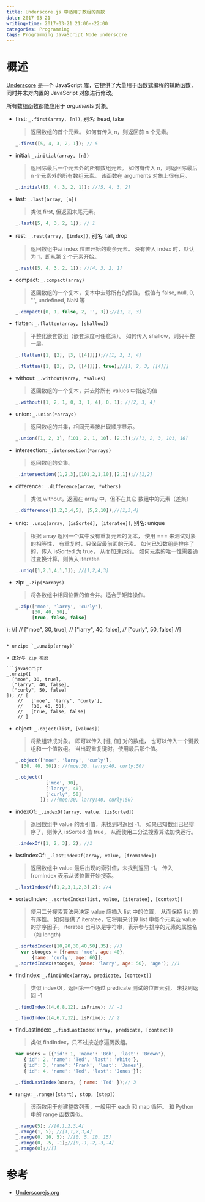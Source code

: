 ```yaml
---
title: Underscore.js 中适用于数组的函数
date: 2017-03-21
writing-time: 2017-03-21 21:06--22:00
categories: Programming
tags: Programming JavaScript Node underscore
---
```


# 概述

[Underscore](http://github.com/jashkenas/underscore/) 是一个 JavaScript 库，它提供了大量用于函数式编程的辅助函数，同时并末对内置的 JavaScript 对象进行修改。

所有数组函数都能应用于 *arguments* 对象。


* first: `_.first(array, [n])`, 别名: head, take

  > 返回数组的首个元素。
  > 如何有传入 n，则返回前 n 个元素。

  ```javascript
  _.first([5, 4, 3, 2, 1]); // 5
  ```

* initial: `_.initial(array, [n])`

  > 返回除最后一个元素外的所有数组元素。
  > 如何有传入 n，则返回除最后 n 个元素外的所有数组元素。
  > 该函数在 arguments 对象上很有用。

  ```javascript
  _.initial([5, 4, 3, 2, 1]); //[5, 4, 3, 2]
  ```

* last: `_.last(array, [n])`

  > 类似 first, 但返回末尾元素。

  ```javascript
  _.last([5, 4, 3, 2, 1]); // 1
  ```

* rest: `_.rest(array, [index])`, 别名: tail, drop

  > 返回数组中从 index 位置开始的剩余元素。
  > 没有传入 index 时，默认为 1，即从第 2 个元素开始。

  ```javascript
  _.rest([5, 4, 3, 2, 1]); //[4, 3, 2, 1]
  ```

* compact: `_.compact(array)`

  > 返回数组的一个复本，复本中去除所有的假值，
  > 假值有 false, null, 0, "", undefined, NaN 等

  ```javascript
  _.compact([0, 1, false, 2, '', 3]);//[1, 2, 3]
  ```

* flatten: `_.flatten(array, [shallow])`

  > 平整化嵌套数组（嵌套深度可任意深）。
  > 如何传入 shallow，则只平整一层。

  ```javascript
  _.flatten([1, [2], [3, [[4]]]]);//[1, 2, 3, 4]

  _.flatten([1, [2], [3, [[4]]]], true);//[1, 2, 3, [[4]]]
  ```

* without: `_.without(array, *values)`

  > 返回数组的一个复本，并去除所有 values 中指定的值

  ```javascript
  _.without([1, 2, 1, 0, 3, 1, 4], 0, 1); //[2, 3, 4]
  ```

* union: `_.union(*arrays)`

  > 返回数组的并集，相同元素按出现顺序显示。

  ```javascript
  _.union([1, 2, 3], [101, 2, 1, 10], [2,1]);//[1, 2, 3, 101, 10]
  ```

* intersection: `_.intersection(*arrays)`

  > 返回数组的交集。

  ```javascript
  _.intersection([1,2,3],[101,2,1,10],[2,1]);//[1,2]
  ```

* difference: `_.difference(array, *others)`

  > 类似 without，返回在 array 中，但不在其它
  > 数组中的元素（差集）

  ```javascript
  _.difference([1,2,3,4,5], [5,2,10]);//[1,3,4]
  ```

* uniq: `_.uniq(array, [isSorted], [iteratee])`, 别名: unique

  > 根据 array 返回一个其中没有重复元素的复本，
  > 使用 === 来测试对象的相等性，
  > 有重复时，只保留最前面的元素。
  > 如何已知数组是排序了的，传入 isSorted 为 true，
  > 从而加速运行。
  > 如何元素的唯一性需要通过变换计算，则传入 iteratee

  ```javascript
  _.uniq([1,2,1,4,1,3]); //[1,2,4,3]
  ```

* zip: `_.zip(*arrays)`

  > 将各数组中相同位置的值合并。适合于矩阵操作。

  ```javascript
  _.zip(['moe', 'larry', 'curly'],
        [30, 40, 50],
        [true, false, false]
); //[
   // ["moe", 30, true],
   // ["larry", 40, false],
   // ["curly", 50, false]
   //]
  ```

* unzip: `_.unzip(array)`

  > 正好与 zip 相反

  ```javascript
  _.unzip([
    ["moe", 30, true],
    ["larry", 40, false],
    ["curly", 50, false]
  ]); // [
      //   ['moe', 'larry', 'curly'],
      //   [30, 40, 50],
      //   [true, false, false]
      // ]
  ```

* object: `_.object(list, [values])`

  > 将数组转成对象。
  > 即可以传入 [键, 值] 对的数组，
  > 也可以传入一个键数组和一个值数组。
  > 当出现重复键时，使用最后那个值。

  ```javascript
  _.object(['moe', 'larry', 'curly'],
    [30, 40, 50]); //{moe:30, larry:40, curly:50}

  _.object([
             ['moe', 30],
             ['larry', 40],
             ['curly', 50]
           ]); //{moe:30, larry:40, curly:50}
  ```

* indexOf: `_.indexOf(array, value, [isSorted])`

  > 返回数组中 value 的索引值，未找到时返回 -1。
  > 如果已知数组已经排序了，则传入 isSorted 值 true，
  > 从而使用二分法搜索算法加快运行。

  ```javascript
  _.indexOf([1, 2, 3], 2); //1
  ```

* lastIndexOf: `_.lastIndexOf(array, value, [fromIndex])`

  > 返回数组中 value 最后出现的索引值，未找到返回 -1。
  > 传入 fromIndex 表示从该位置开始搜索。

  ```javascript
  _.lastIndexOf([1,2,3,1,2,3],2); //4
  ```

* sortedIndex: `_.sortedIndex(list, value, [iteratee], [context])`

  > 使用二分搜索算法来决定 value 应插入 list 中的位置，
  > 从而保持 list 的有序性。
  > 如何提供了 iteratee，它将用来计算 list 中每个元素及
  > value 的排序因子。
  > iteratee 也可以是字符串，表示参与排序的元素的属性名（如 length)

  ```javascript
  _.sortedIndex([10,20,30,40,50],35); //3
    var stooges = [{name: 'moe', age: 40},
        {name: 'curly', age: 60}];
  _.sortedIndex(stooges, {name: 'larry', age: 50}, 'age'); //1
  ```

* findIndex: `_.findIndex(array, predicate, [context])`

  > 类似 indexOf，返回第一个通过 predicate 测试的位置索引，
  > 未找到返回 -1

  ```javascript
  _.findIndex([4,6,8,12], isPrime); // -1

  _.findIndex([4,6,7,12], isPrime); // 2
  ```

* findLastIndex: `_.findLastIndex(array, predicate, [context])`

  > 类似 findIndex，只不过按逆序遍历数组。

  ```javascript
  var users = [{'id': 1, 'name': 'Bob', 'last': 'Brown'},
     {'id': 2, 'name': 'Ted', 'last': 'White'},
     {'id': 3, 'name': 'Frank', 'last': 'James'},
     {'id': 4, 'name': 'Ted', 'last': 'Jones'}];

  _.findLastIndex(users, { name: 'Ted' });// 3
  ```

* range: `_.range([start], stop, [step])`

  > 该函数用于创建整数列表，一般用于 each 和 map 循环。
  > 和 Python 中的 range 函数类似。

  ```javascript
  _.range(5); //[0,1,2,3,4]
  _.range(1, 5); //[1,1,2,3,4]
  _.range(0, 20, 5); //[0, 5, 10, 15]
  _.range(0, -5, -1);//[0,-1,-2,-3,-4]
  _.range(0);//[]
  ```

# 参考 

+ [Underscorejs.org](http://underscorejs.org/)
